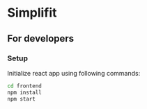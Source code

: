 # Simplifit

## For developers
### Setup
Initialize react app using following commands:

``` bash
cd frontend
npm install
npm start
```
